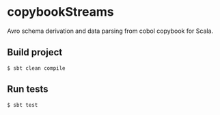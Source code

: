 # copybookStreams
Avro schema derivation and data parsing from cobol copybook for Scala.

## Build project
```$ sbt clean compile ```

## Run tests
```$ sbt test ```

